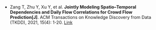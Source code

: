 * Zang T, Zhu Y, Xu Y, et al. <b>Jointly Modeling Spatio–Temporal Dependencies and Daily Flow Correlations for Crowd Flow Prediction[J]</b>. ACM Transactions on Knowledge Discovery from Data (TKDD), 2021, 15(4): 1-20. [Link](https://dl.acm.org/doi/abs/10.1145/3439346)